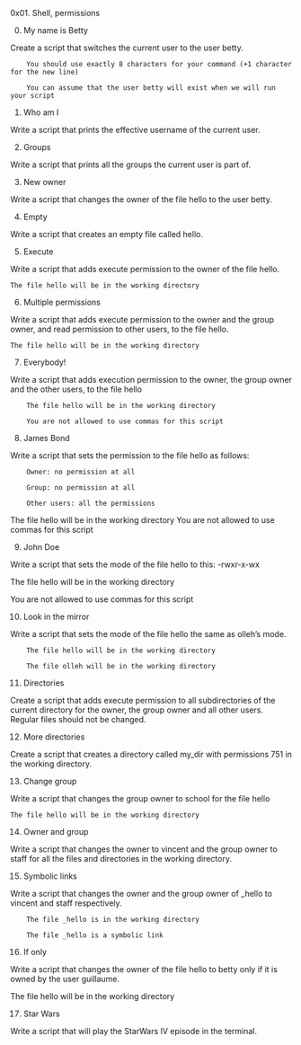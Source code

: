 0x01. Shell, permissions



0. My name is Betty

Create a script that switches the current user to the user betty.



        You should use exactly 8 characters for your command (+1 character for the new line)

        You can assume that the user betty will exist when we will run your script

1. Who am I

Write a script that prints the effective username of the current user.

2. Groups

Write a script that prints all the groups the current user is part of.

3. New owner

Write a script that changes the owner of the file hello to the user betty.

4. Empty

Write a script that creates an empty file called hello.

5. Execute

Write a script that adds execute permission to the owner of the file hello.



    The file hello will be in the working directory

6. Multiple permissions

Write a script that adds execute permission to the owner and the group owner, and read permission to other users, to the file hello.



    The file hello will be in the working directory

7. Everybody!

Write a script that adds execution permission to the owner, the group owner and the other users, to the file hello



        The file hello will be in the working directory

        You are not allowed to use commas for this script

8. James Bond

Write a script that sets the permission to the file hello as follows:



        Owner: no permission at all

        Group: no permission at all

        Other users: all the permissions



The file hello will be in the working directory You are not allowed to use commas for this script

9. John Doe

Write a script that sets the mode of the file hello to this: -rwxr-x-wx



The file hello will be in the working directory

You are not allowed to use commas for this script

10. Look in the mirror

Write a script that sets the mode of the file hello the same as olleh’s mode.



        The file hello will be in the working directory

        The file olleh will be in the working directory

11. Directories

Create a script that adds execute permission to all subdirectories of the current directory for the owner, the group owner and all other users. Regular files should not be changed.

12. More directories

Create a script that creates a directory called my_dir with permissions 751 in the working directory.

13. Change group

Write a script that changes the group owner to school for the file hello



    The file hello will be in the working directory



14. Owner and group

Write a script that changes the owner to vincent and the group owner to staff for all the files and directories in the working directory.

15. Symbolic links

Write a script that changes the owner and the group owner of _hello to vincent and staff respectively.



        The file _hello is in the working directory

        The file _hello is a symbolic link

16. If only

Write a script that changes the owner of the file hello to betty only if it is owned by the user guillaume.



The file hello will be in the working directory

17. Star Wars

Write a script that will play the StarWars IV episode in the terminal.
